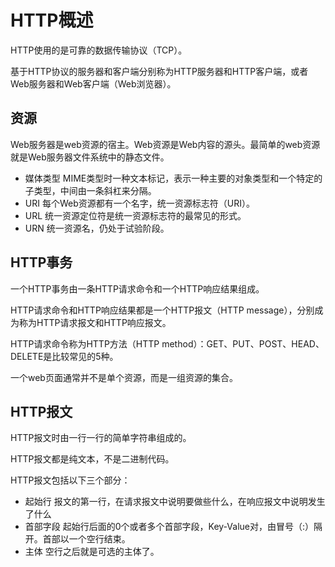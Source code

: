 # HTTP概述
HTTP使用的是可靠的数据传输协议（TCP）。

基于HTTP协议的服务器和客户端分别称为HTTP服务器和HTTP客户端，或者Web服务器和Web客户端（Web浏览器）。

## 资源
Web服务器是web资源的宿主。Web资源是Web内容的源头。最简单的web资源就是Web服务器文件系统中的静态文件。

* 媒体类型 MIME类型时一种文本标记，表示一种主要的对象类型和一个特定的子类型，中间由一条斜杠来分隔。
* URI 每个Web资源都有一个名字，统一资源标志符（URI）。
* URL 统一资源定位符是统一资源标志符的最常见的形式。
* URN 统一资源名，仍处于试验阶段。

## HTTP事务
一个HTTP事务由一条HTTP请求命令和一个HTTP响应结果组成。

HTTP请求命令和HTTP响应结果都是一个HTTP报文（HTTP message），分别成为称为HTTP请求报文和HTTP响应报文。

HTTP请求命令称为HTTP方法（HTTP method）：GET、PUT、POST、HEAD、DELETE是比较常见的5种。

一个web页面通常并不是单个资源，而是一组资源的集合。

## HTTP报文
HTTP报文时由一行一行的简单字符串组成的。

HTTP报文都是纯文本，不是二进制代码。

HTTP报文包括以下三个部分：
* 起始行 报文的第一行，在请求报文中说明要做些什么，在响应报文中说明发生了什么
* 首部字段 起始行后面的0个或者多个首部字段，Key-Value对，由冒号（:）隔开。首部以一个空行结束。
* 主体 空行之后就是可选的主体了。



